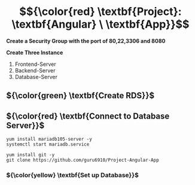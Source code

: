 # $${\color{red} \textbf{Project}: \textbf{Angular} \ \textbf{App}}$$
**Create a Security Group with the port of 80,22,3306 and 8080**

**Create Three Instance**

1. Frontend-Server
2. Backend-Server
3. Database-Server

## ${\color{green} \textbf{Create RDS}}$



## ${\color{red} \textbf{Connect to Database Server}}$

````
yum install mariadb105-server -y
systemctl start mariadb.service
````
````
yum install git -y
git clone https://github.com/guru6910/Project-Angular-App
````
### ${\color{yellow} \textbf{Set up Database}}$
